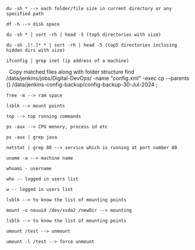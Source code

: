 
    du -sh * --> each folder/file size in current directory or any specified path

    df -h --> disk space

    du -sh * | sort -rh | head -5 (top5 directories with size)

    du -sh .[!.]* * | sort -rh | head -5 (top5 directories inclusing hidden dirs with size)

    ifconfig | grep inet (ip address of a machine)
 
    Copy matched files along with folder structure
    find /data/jenkins/jobs/Digital-DevOps/ -name "config.xml" -exec cp --parents \{\} /data/jenkins-config-backup/config-backup-30-Jul-2024 \;

    free -m --> ram space

    lsblk --> mount points

    top --> top running commands

    ps -aux --> CPU menory, process id etc

    ps -aux | grep java

    netstat | grep 80 --> service which is running at port number 80

    uname -a --> machine name

    whoami - username

    who -- logged in users list

    w -- logged in users list

    lsblk --> to know the list of mounting points

    mount -o nouuid /dev/xvda2 /newDir --> mounting

    lsblk --> to know the list of mounting points

    umount /test --> unmount

    umount -l /test --> force unmount

